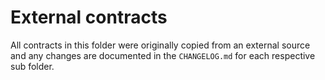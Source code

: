# External contracts

All contracts in this folder were originally copied from an external source and any changes are documented in the `CHANGELOG.md` for each respective sub folder.
